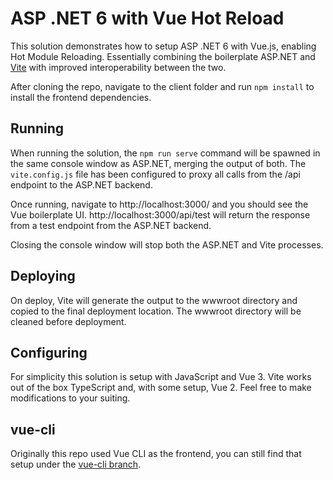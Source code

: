 # ASP .NET 6 with Vue Hot Reload

This solution demonstrates how to setup ASP .NET 6 with Vue.js, enabling Hot Module Reloading. Essentially combining the boilerplate ASP.NET and [Vite](https://vitejs.dev/) with improved interoperability between the two.

After cloning the repo, navigate to the client folder and run `npm install` to install the frontend dependencies.

## Running

When running the solution, the `npm run serve` command will be spawned in the same console window as ASP.NET, merging the output of both. The `vite.config.js` file has been configured to proxy all calls from the /api endpoint to the ASP.NET backend.

Once running, navigate to http://localhost:3000/ and you should see the Vue boilerplate UI. http://localhost:3000/api/test will return the response from a test endpoint from the ASP.NET backend.

Closing the console window will stop both the ASP.NET and Vite processes. 

## Deploying

On deploy, Vite will generate the output to the wwwroot directory and copied to the final deployment location. The wwwroot directory will be cleaned before deployment.

## Configuring

For simplicity this solution is setup with JavaScript and Vue 3. Vite works out of the box TypeScript and, with some setup, Vue 2. Feel free to make modifications to your suiting.

## vue-cli

Originally this repo used Vue CLI as the frontend, you can still find that setup under the [vue-cli branch](https://github.com/rmp135/ASPVueHotReload/tree/vue-cli).
